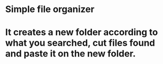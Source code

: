 # Simple file organizer
# It creates a new folder according to what you searched, cut files found and paste it on the new folder.
